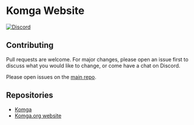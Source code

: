 # Komga Website

[![Discord](https://img.shields.io/discord/678794935368941569?label=Discord)](https://discord.gg/TdRpkDu)

## Contributing

Pull requests are welcome. For major changes, please open an issue first to discuss what you would like to change, or come have a chat on Discord.

Please open issues on the [main repo](https://github.com/gotson/komga/).

## Repositories

* [Komga](https://github.com/gotson/komga/)
* [Komga.org website](https://github.com/gotson/komga-website)
